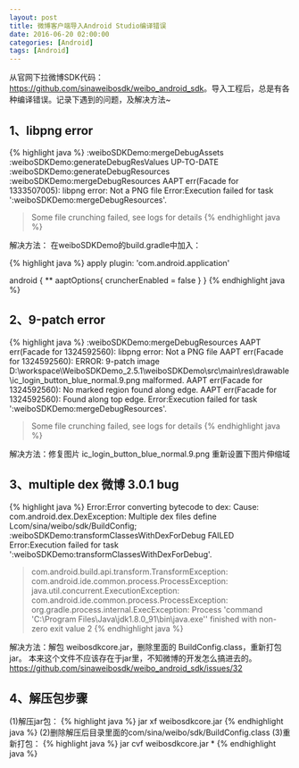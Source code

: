 ```yaml
---
layout: post
title: 微博客户端导入Android Studio编译错误
date: 2016-06-20 02:00:00
categories: [Android]
tags: [Android]
---
```


从官网下拉微博SDK代码：<https://github.com/sinaweibosdk/weibo_android_sdk>。导入工程后，总是有各种编译错误。记录下遇到的问题，及解决方法~
<!--more-->

## 1、libpng error

{% highlight java %}
:weiboSDKDemo:mergeDebugAssets
:weiboSDKDemo:generateDebugResValues UP-TO-DATE
:weiboSDKDemo:generateDebugResources
:weiboSDKDemo:mergeDebugResources
AAPT err(Facade for 1333507005): libpng error: Not a PNG file
Error:Execution failed for task ':weiboSDKDemo:mergeDebugResources'.
> Some file crunching failed, see logs for details
{% endhighlight java %}

解决方法：
在weiboSDKDemo的build.gradle中加入：

{% highlight java %}
apply plugin: 'com.android.application'

android {
 **
	aaptOptions{
        cruncherEnabled = false
    }
}
{% endhighlight java %}

## 2、9-patch error

{% highlight java %}
:weiboSDKDemo:mergeDebugResources
AAPT err(Facade for 1324592560): libpng error: Not a PNG file
AAPT err(Facade for 1324592560): ERROR: 9-patch image D:\workspace\WeiboSDKDemo_2.5.1\weiboSDKDemo\src\main\res\drawable\ic_login_button_blue_normal.9.png malformed.
AAPT err(Facade for 1324592560):        No marked region found along edge.
AAPT err(Facade for 1324592560):        Found along top edge.
Error:Execution failed for task ':weiboSDKDemo:mergeDebugResources'.
> Some file crunching failed, see logs for details
{% endhighlight java %}

解决方法：修复图片 ic_login_button_blue_normal.9.png 重新设置下图片伸缩域

## 3、multiple dex 微博 3.0.1 bug

{% highlight java %}
Error:Error converting bytecode to dex:
Cause: com.android.dex.DexException: Multiple dex files define Lcom/sina/weibo/sdk/BuildConfig;
:weiboSDKDemo:transformClassesWithDexForDebug FAILED
Error:Execution failed for task ':weiboSDKDemo:transformClassesWithDexForDebug'.
> com.android.build.api.transform.TransformException: com.android.ide.common.process.ProcessException: java.util.concurrent.ExecutionException: com.android.ide.common.process.ProcessException: org.gradle.process.internal.ExecException: Process 'command 'C:\Program Files\Java\jdk1.8.0_91\bin\java.exe'' finished with non-zero exit value 2
{% endhighlight java %}

解决方法：解包 weibosdkcore.jar，删除里面的 BuildConfig.class，重新打包 jar。
本来这个文件不应该存在于jar里，不知微博的开发怎么搞进去的。
<https://github.com/sinaweibosdk/weibo_android_sdk/issues/32>

## 4、解压包步骤

(1)解压jar包：
{% highlight java %}
	jar xf weibosdkcore.jar
{% endhighlight java %}
(2)删除解压后目录里面的com/sina/weibo/sdk/BuildConfig.class
(3)重新打包：
{% highlight java %}
	jar cvf weibosdkcore.jar *
{% endhighlight java %}